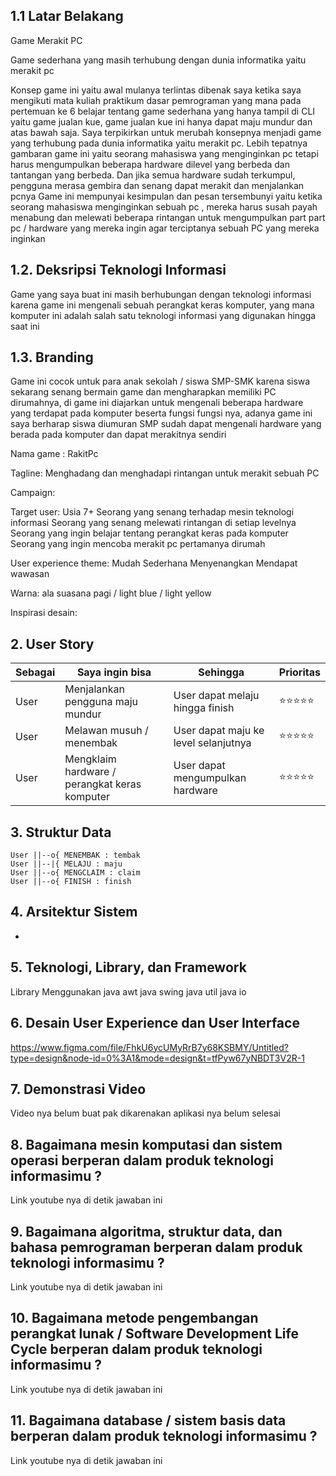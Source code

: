 ## 1.1 Latar Belakang

Game Merakit PC

Game sederhana yang masih terhubung dengan dunia informatika yaitu merakit pc

Konsep game ini yaitu awal mulanya terlintas dibenak saya ketika saya mengikuti mata kuliah praktikum dasar pemrograman yang mana pada pertemuan ke 6 belajar tentang game sederhana yang hanya tampil di CLI yaitu game jualan kue, game jualan kue ini hanya dapat maju mundur dan atas bawah saja. Saya terpikirkan untuk merubah konsepnya menjadi game yang terhubung pada dunia informatika yaitu merakit pc. Lebih tepatnya gambaran game ini yaitu seorang mahasiswa yang menginginkan pc tetapi harus mengumpulkan beberapa hardware dilevel yang berbeda dan tantangan yang berbeda. Dan jika semua hardware sudah terkumpul, pengguna merasa gembira dan senang dapat merakit dan menjalankan pcnya
Game ini mempunyai kesimpulan dan pesan tersembunyi yaitu ketika seorang mahasiswa menginginkan sebuah pc , mereka harus susah payah menabung dan melewati beberapa rintangan untuk mengumpulkan part part pc / hardware yang mereka ingin agar terciptanya sebuah PC yang mereka inginkan

## 1.2. Deksripsi Teknologi Informasi
Game yang saya buat ini masih berhubungan dengan teknologi informasi karena game ini mengenali sebuah perangkat keras komputer, yang mana komputer ini adalah salah satu teknologi informasi yang digunakan hingga saat ini

## 1.3. Branding
Game ini cocok untuk para anak sekolah / siswa SMP-SMK karena siswa sekarang senang bermain game dan mengharapkan memiliki PC dirumahnya, di game ini diajarkan untuk mengenali beberapa hardware yang terdapat pada komputer beserta fungsi fungsi nya, adanya game ini saya berharap siswa diumuran SMP sudah dapat mengenali hardware yang berada pada komputer dan dapat merakitnya sendiri

Nama game : RakitPc

Tagline: Menghadang dan menghadapi rintangan untuk merakit sebuah PC

Campaign: 

Target user:
Usia 7+
Seorang yang senang terhadap mesin teknologi informasi
Seorang yang senang melewati rintangan di setiap levelnya
Seorang yang ingin belajar tentang perangkat keras pada komputer
Seorang yang ingin mencoba merakit pc pertamanya dirumah

User experience theme:
Mudah
Sederhana
Menyenangkan
Mendapat wawasan

Warna: ala suasana pagi / light blue / light yellow

Inspirasi desain:

## 2. User Story
Sebagai | Saya ingin bisa| Sehingga |Prioritas
---|---|---|---
User | Menjalankan pengguna maju mundur | User dapat melaju hingga finish| ⭐⭐⭐⭐⭐
User | Melawan musuh / menembak | User dapat maju ke level selanjutnya| ⭐⭐⭐⭐⭐
User | Mengklaim hardware / perangkat keras komputer|User dapat mengumpulkan hardware| ⭐⭐⭐⭐⭐


## 3. Struktur Data

    User ||--o{ MENEMBAK : tembak
    User ||--|{ MELAJU : maju
    User ||--o{ MENGCLAIM : claim
    User ||--o{ FINISH : finish

## 4. Arsitektur Sistem

-

## 5. Teknologi, Library, dan Framework
Library Menggunakan 
java awt
java swing
java util
java io

## 6. Desain User Experience dan User Interface

https://www.figma.com/file/FhkU6ycUMyRrB7y68KSBMY/Untitled?type=design&node-id=0%3A1&mode=design&t=tfPyw67yNBDT3V2R-1

## 7. Demonstrasi Video

Video nya belum buat pak dikarenakan aplikasi nya belum selesai

## 8. Bagaimana mesin komputasi dan sistem operasi berperan dalam produk teknologi informasimu ?

Link youtube nya di detik jawaban ini

## 9. Bagaimana algoritma, struktur data, dan bahasa pemrograman berperan dalam produk teknologi informasimu ?

Link youtube nya di detik jawaban ini

## 10. Bagaimana metode pengembangan perangkat lunak / Software Development Life Cycle berperan dalam produk teknologi informasimu ?

Link youtube nya di detik jawaban ini

## 11. Bagaimana database / sistem basis data berperan dalam produk teknologi informasimu ?

Link youtube nya di detik jawaban ini
